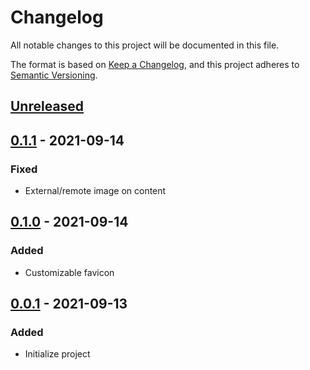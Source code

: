 # Changelog

All notable changes to this project will be documented in this file.

The format is based on [Keep a Changelog](https://keepachangelog.com/en/1.0.0/),
and this project adheres to [Semantic Versioning](https://semver.org/spec/v2.0.0.html).

## [Unreleased]

## [0.1.1] - 2021-09-14

### Fixed

- External/remote image on content

## [0.1.0] - 2021-09-14

### Added

- Customizable favicon

## [0.0.1] - 2021-09-13

### Added

- Initialize project

[Unreleased]: https://github.com/datakrama/hugo-themes/compare/v0.1.1...HEAD
[0.1.1]: https://github.com/datakrama/hugo-themes/compare/v0.1.0...v0.1.1
[0.1.0]: https://github.com/datakrama/hugo-themes/compare/v0.0.1...v0.1.0
[0.0.1]: https://github.com/datakrama/hugo-themes/releases/tag/v0.0.1
